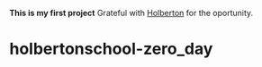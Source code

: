 **This is my first project**
Grateful with [Holberton](https://www.holbertonschool.com/co) for the oportunity.
# holbertonschool-zero_day
